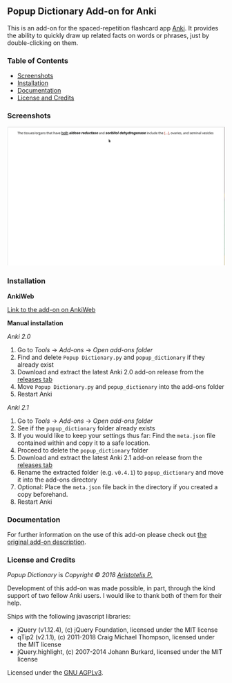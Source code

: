 ## Popup Dictionary Add-on for Anki <!-- omit in toc -->

This is an add-on for the spaced-repetition flashcard app [Anki](https://apps.ankiweb.net/). It provides the ability to quickly draw up related facts on words or phrases, just by double-clicking on them.

### Table of Contents <!-- omit in toc -->

<!-- MarkdownTOC -->

- [Screenshots](#screenshots)
- [Installation](#installation)
- [Documentation](#documentation)
- [License and Credits](#license-and-credits)

<!-- /MarkdownTOC -->

### Screenshots

![](screenshots/screencast.gif)

### Installation

**AnkiWeb**

[Link to the add-on on AnkiWeb](https://ankiweb.net/shared/info/not_available_yet)

**Manual installation**

*Anki 2.0*

1. Go to *Tools* -> *Add-ons* -> *Open add-ons folder*
2. Find and delete `Popup Dictionary.py` and `popup_dictionary` if they already exist
3. Download and extract the latest Anki 2.0 add-on release from the [releases tab](https://github.com/Glutanimate/popup-dictionary/releases)
4. Move `Popup Dictionary.py` and `popup_dictionary` into the add-ons folder
5. Restart Anki

*Anki 2.1*

1. Go to *Tools* -> *Add-ons* -> *Open add-ons folder*
2. See if the `popup_dictionary` folder already exists
3. If you would like to keep your settings thus far: Find the `meta.json` file contained within and copy it to a safe location.
4. Proceed to delete  the `popup_dictionary` folder
3. Download and extract the latest Anki 2.1 add-on release from the [releases tab](https://github.com/Glutanimate/popup-dictionary/releases)
4. Rename the extracted folder (e.g. `v0.4.1`) to `popup_dictionary` and move it into the add-ons directory
5. Optional: Place the `meta.json` file back in the directory if you created a copy beforehand.
5. Restart Anki

### Documentation

For further information on the use of this add-on please check out [the original add-on description](docs/description.md).

### License and Credits

*Popup Dictionary* is *Copyright © 2018 [Aristotelis P.](https://glutanimate.com/)*

Development of this add-on was made possible, in part, through the kind support of two fellow Anki users. I would like to thank both of them for their help.

Ships with the following javascript libraries:

- jQuery (v1.12.4), (c) jQuery Foundation, licensed under the MIT license
- qTip2 (v2.1.1), (c) 2011-2018 Craig Michael Thompson, licensed under the MIT license
- jQuery.highlight, (c) 2007-2014 Johann Burkard, licensed under the MIT license

Licensed under the [GNU AGPLv3](https://www.gnu.org/licenses/agpl.html).